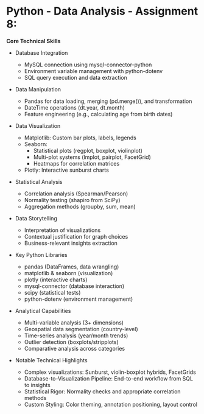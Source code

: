 # Python - Data Analysis - Assignment 8:

**Core Technical Skills**

- Database Integration
  - MySQL connection using mysql-connector-python
  - Environment variable management with python-dotenv
  - SQL query execution and data extraction

- Data Manipulation
  - Pandas for data loading, merging (pd.merge()), and transformation
  - DateTime operations (dt.year, dt.month)
  - Feature engineering (e.g., calculating age from birth dates)

- Data Visualization
  - Matplotlib: Custom bar plots, labels, legends
  - Seaborn:
    - Statistical plots (regplot, boxplot, violinplot)
    - Multi-plot systems (lmplot, pairplot, FacetGrid)
    - Heatmaps for correlation matrices
  - Plotly: Interactive sunburst charts
    
- Statistical Analysis
  - Correlation analysis (Spearman/Pearson)
  - Normality testing (shapiro from SciPy)
  - Aggregation methods (groupby, sum, mean)

- Data Storytelling
  - Interpretation of visualizations
  - Contextual justification for graph choices
  - Business-relevant insights extraction

- Key Python Libraries
  - pandas (DataFrames, data wrangling)
  - matplotlib & seaborn (visualization)
  - plotly (interactive charts)
  - mysql-connector (database interaction)
  - scipy (statistical tests)
  - python-dotenv (environment management)

- Analytical Capabilities
  - Multi-variable analysis (3+ dimensions)
  - Geospatial data segmentation (country-level)
  - Time-series analysis (year/month trends)
  - Outlier detection (boxplots/stripplots)
  - Comparative analysis across categories

- Notable Technical Highlights
  - Complex visualizations: Sunburst, violin-boxplot hybrids, FacetGrids
  - Database-to-Visualization Pipeline: End-to-end workflow from SQL to insights
  - Statistical Rigor: Normality checks and appropriate correlation methods
  - Custom Styling: Color theming, annotation positioning, layout control
